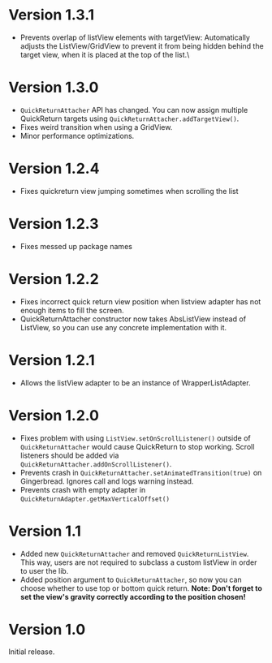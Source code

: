 # Version 1.3.1

* Prevents overlap of listView elements with targetView: Automatically adjusts the ListView/GridView to prevent it from being hidden behind the target view, when it is placed at the top of the list.\

# Version 1.3.0

* ``QuickReturnAttacher`` API has changed. You can now assign multiple QuickReturn targets using ``QuickReturnAttacher.addTargetView()``.
* Fixes weird transition when using a GridView.
* Minor performance optimizations.

# Version 1.2.4

* Fixes quickreturn view jumping sometimes when scrolling the list

# Version 1.2.3

* Fixes messed up package names

# Version 1.2.2

* Fixes incorrect quick return view position when listview adapter has not enough items to fill the screen.
* QuickReturnAttacher constructor now takes AbsListView instead of ListView, so you can use any concrete implementation with it.

# Version 1.2.1

* Allows the listView adapter to be an instance of WrapperListAdapter.

# Version 1.2.0

* Fixes problem with using ``ListView.setOnScrollListener()`` outside of ``QuickReturnAttacher`` would cause QuickReturn to stop working. Scroll listeners should be added via ``QuickReturnAttacher.addOnScrollListener()``.
* Prevents crash in ``QuickReturnAttacher.setAnimatedTransition(true)`` on Gingerbread. Ignores call and logs warning instead.
* Prevents crash with empty adapter in ``QuickReturnAdapter.getMaxVerticalOffset()``

# Version 1.1

* Added new ``QuickReturnAttacher`` and removed ``QuickReturnListView``. This way, users are not required to subclass a custom listView in order to user the lib.
* Added position argument to ``QuickReturnAttacher``, so now you can choose whether to use top or bottom quick return. **Note: Don't forget to set the view's gravity correctly according to the position chosen!**

# Version 1.0

Initial release.